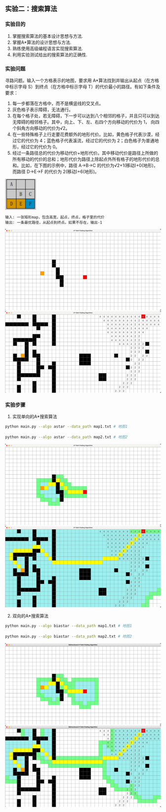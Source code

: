 ## 实验二：搜索算法

### 实验目的
1. 掌握搜索算法的基本设计思想与方法.
2. 掌握A*算法的设计思想与方法.
3. 熟练使用高级编程语言实现搜索算法.
4. 利用实验测试给出的搜索算法的正确性.


### 实验问题

寻路问题。输入一个方格表示的地图，要求用 A*算法找到并输出从起点（在方格中标示字母 S）到终点（在方格中标示字母 T）的代价最小的路径。有如下条件及要求：

1. 每一步都落在方格中，而不是横竖线的交叉点。
2. 灰色格子表示障碍，无法通行。
3. 在每个格子处，若无障碍，下一步可以达到八个相邻的格子，并且只可以到达无障碍的相邻格子。其中，向上、下、左、右四个方向移动的代价为 1， 向四个斜角方向移动的代价为√2。
4. 在一些特殊格子上行走要花费额外的地形代价。比如，黄色格子代表沙漠，经过它的代价为 4；蓝色格子代表溪流，经过它的代价为 2；白色格子为普通地形，经过它的代价为 0。
5. 经过一条路径总的代价为移动代价+地形代价。其中移动代价是路径上所做的所有移动的代价的总和；地形代价为路径上除起点外所有格子的地形代价的总和。比如，在下图的示例中，路径 A→B→C 的代价为√2+1(移动)+0(地形)，而路径 D→E→F 的代价为 2(移动)+6(地形)。


<img src="images/img.png" width = "100" height = "100" div align=center />


```
输入: 一张矩形map，包含高宽，起点，终点，格子里的代价
输出: 一条最优路径，从起点到终点。如果不存在，输出-1
```

![map1](./images/map1.png)
![map2](./images/map2.png)

### 实验步骤



1. 实现单向的A*搜索算法


```bash
python main.py --algo astar --data_path map1.txt # 地图1

python main.py --algo astar --data_path map2.txt # 地图2
```
![map1_astar](./images/map1_astar.png)
![map2_astar](./images/map2_astar.png)

2. 双向的A*搜索算法

```bash
python main.py --algo biastar --data_path map1.txt # 地图1

python main.py --algo biastar --data_path map2.txt # 地图2
```
![map1_biastar](./images/map1_biastar.png)
![map2_biastar](./images/map2_biastar.png)






 